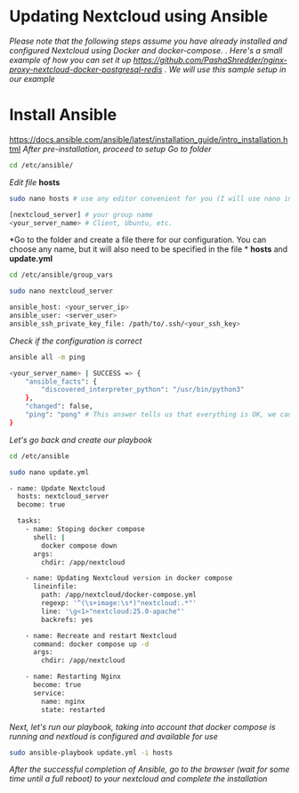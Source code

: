 # Updating Nextcloud using Ansible

*Please note that the following steps assume you have already installed and configured Nextcloud using Docker and docker-compose.*
*. Here's a small example of how you can set it up https://github.com/PashaShredder/nginx-proxy-nextcloud-docker-postgresql-redis*
*. We will use this sample setup in our example*

# Install Ansible
 https://docs.ansible.com/ansible/latest/installation_guide/intro_installation.html
*After pre-installation, proceed to setup*
*Go to folder*
```bash
cd /etc/ansible/
```
*Edit file* **hosts** 
```bash
sudo nano hosts # use any editor convenient for you (I will use nano in the future)
```
```bash
[nextcloud_server] # your group name
<your_server_name> # Client, Ubuntu, etc.
```
*Go to the folder and create a file there for our configuration. You can choose any name, but it will also need to be specified in the file * **hosts** and **update.yml**
```bash
cd /etc/ansible/group_vars
```
```bash
sudo nano nextcloud_server
```
```bash
ansible_host: <your_server_ip>
ansible_user: <server_user>
ansible_ssh_private_key_file: /path/to/.ssh/<your_ssh_key>
```
*Check if the configuration is correct*
```bash
ansible all -m ping
```
```bash
<your_server_name> | SUCCESS => {
    "ansible_facts": {
        "discovered_interpreter_python": "/usr/bin/python3"
    },
    "changed": false,
    "ping": "pong" # This answer tells us that everything is OK, we can continue. Otherwise check your ansible config
}
```
*Let's go back and create our playbook*
```bash
cd /etc/ansible
```
```bash
sudo nano update.yml
```
```bash
- name: Update Nextcloud
  hosts: nextcloud_server
  become: true

  tasks:
    - name: Stoping docker compose
      shell: |
        docker compose down
      args:
        chdir: /app/nextcloud

    - name: Updating Nextcloud version in docker compose
      lineinfile:
        path: /app/nextcloud/docker-compose.yml
        regexp: '^(\s+image:\s*)"nextcloud:.*"'
        line: '\g<1>"nextcloud:25.0-apache"'
        backrefs: yes

    - name: Recreate and restart Nextcloud
      command: docker compose up -d
      args:
        chdir: /app/nextcloud

    - name: Restarting Nginx
      become: true
      service:
        name: nginx
        state: restarted
```
*Next, let's run our playbook, taking into account that docker compose is running and nextloud is configured and available for use*

```bash
sudo ansible-playbook update.yml -i hosts
```
*After the successful completion of Ansible, go to the browser (wait for some time until a full reboot) to your nextcloud and complete the installation*

